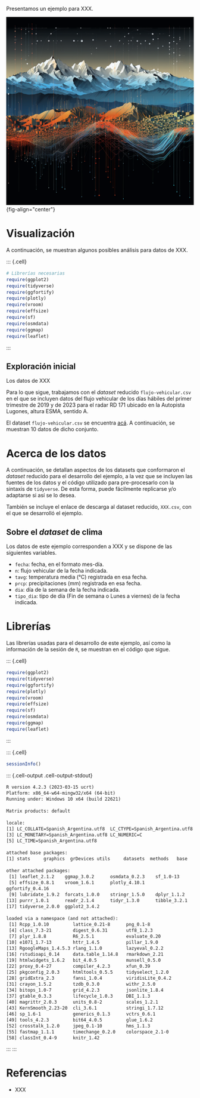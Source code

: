 Presentamos un ejemplo para XXX.

![Cómo *MidJourney* imagina que se ilustra este problema bajo el *prompt*: */imagine a stunning illustration capturing seismic data visualization near the mountains in San Juan. Abstract seismic waves emanate from the mountains, indicating seismic energy, and seismograph traces overlay the landscape, displaying earthquake intensity. Data points scattered around signify seismic events of various magnitudes and depths.*](./fuente/04_visualizacion/apertura.png){fig-align="center"}

# Visualización

A continuación, se muestran algunos posibles análisis para datos de XXX.


::: {.cell}

```{.r .cell-code}
# Librerías necesarias
require(ggplot2)
require(tidyverse)
require(ggfortify)
require(plotly)
require(vroom)
require(effsize)
require(sf)
require(osmdata)
require(ggmap)
require(leaflet)
```
:::


## Exploración inicial

Los datos de XXX

Para lo que sigue, trabajamos con el *dataset* reducido `flujo-vehicular.csv` en el que se incluyen datos del flujo vehicular de los días hábiles del primer trimestre de 2019 y de 2023 para el radar RD 171 ubicado en la Autopista Lugones, altura ESMA, sentido A.

El dataset `flujo-vehicular.csv` se encuentra [acá](https://www.dropbox.com/). A continuación, se muestran 10 datos de dicho conjunto.


# Acerca de los datos

A continuación, se detallan aspectos de los datasets que conformaron el *dataset* reducido para el desarrollo del ejemplo, a la vez que se incluyen las fuentes de los datos y el código utilizado para pre-procesarlo con la sintaxis de `tidyverse`. De esta forma, puede fácilmente replicarse y/o adaptarse si así se lo desea.

También se incluye el enlace de descarga al dataset reducido, `XXX.csv`, con el que se desarrolló el ejemplo.

## Sobre el *dataset* de clima

Los datos de este ejemplo corresponden a XXX y se dispone de las siguientes variables.

-   `fecha`: fecha, en el formato mes-día.
-   `n`: flujo vehicular de la fecha indicada.
-   `tavg`: temperatura media (°C) registrada en esa fecha.
-   `prcp`: precipitaciones (mm) registrada en esa fecha.
-   `dia`: día de la semana de la fecha indicada.
-   `tipo_dia`: tipo de día (Fin de semana o Lunes a viernes) de la fecha indicada.


# Librerías

Las librerías usadas para el desarrollo de este ejemplo, así como la información de la sesión de `R`, se muestran en el código que sigue.


::: {.cell}

```{.r .cell-code}
require(ggplot2)
require(tidyverse)
require(ggfortify)
require(plotly)
require(vroom)
require(effsize)
require(sf)
require(osmdata)
require(ggmap)
require(leaflet)
```
:::

::: {.cell}

```{.r .cell-code}
sessionInfo()
```

::: {.cell-output .cell-output-stdout}
```
R version 4.2.3 (2023-03-15 ucrt)
Platform: x86_64-w64-mingw32/x64 (64-bit)
Running under: Windows 10 x64 (build 22621)

Matrix products: default

locale:
[1] LC_COLLATE=Spanish_Argentina.utf8  LC_CTYPE=Spanish_Argentina.utf8   
[3] LC_MONETARY=Spanish_Argentina.utf8 LC_NUMERIC=C                      
[5] LC_TIME=Spanish_Argentina.utf8    

attached base packages:
[1] stats     graphics  grDevices utils     datasets  methods   base     

other attached packages:
 [1] leaflet_2.1.2    ggmap_3.0.2      osmdata_0.2.3    sf_1.0-13       
 [5] effsize_0.8.1    vroom_1.6.1      plotly_4.10.1    ggfortify_0.4.16
 [9] lubridate_1.9.2  forcats_1.0.0    stringr_1.5.0    dplyr_1.1.2     
[13] purrr_1.0.1      readr_2.1.4      tidyr_1.3.0      tibble_3.2.1    
[17] tidyverse_2.0.0  ggplot2_3.4.2   

loaded via a namespace (and not attached):
 [1] Rcpp_1.0.10         lattice_0.21-8      png_0.1-8          
 [4] class_7.3-21        digest_0.6.31       utf8_1.2.3         
 [7] plyr_1.8.8          R6_2.5.1            evaluate_0.20      
[10] e1071_1.7-13        httr_1.4.5          pillar_1.9.0       
[13] RgoogleMaps_1.4.5.3 rlang_1.1.0         lazyeval_0.2.2     
[16] rstudioapi_0.14     data.table_1.14.8   rmarkdown_2.21     
[19] htmlwidgets_1.6.2   bit_4.0.5           munsell_0.5.0      
[22] proxy_0.4-27        compiler_4.2.3      xfun_0.39          
[25] pkgconfig_2.0.3     htmltools_0.5.5     tidyselect_1.2.0   
[28] gridExtra_2.3       fansi_1.0.4         viridisLite_0.4.2  
[31] crayon_1.5.2        tzdb_0.3.0          withr_2.5.0        
[34] bitops_1.0-7        grid_4.2.3          jsonlite_1.8.4     
[37] gtable_0.3.3        lifecycle_1.0.3     DBI_1.1.3          
[40] magrittr_2.0.3      units_0.8-2         scales_1.2.1       
[43] KernSmooth_2.23-20  cli_3.6.1           stringi_1.7.12     
[46] sp_1.6-1            generics_0.1.3      vctrs_0.6.1        
[49] tools_4.2.3         bit64_4.0.5         glue_1.6.2         
[52] crosstalk_1.2.0     jpeg_0.1-10         hms_1.1.3          
[55] fastmap_1.1.1       timechange_0.2.0    colorspace_2.1-0   
[58] classInt_0.4-9      knitr_1.42         
```
:::
:::


# Referencias

-   XXX
